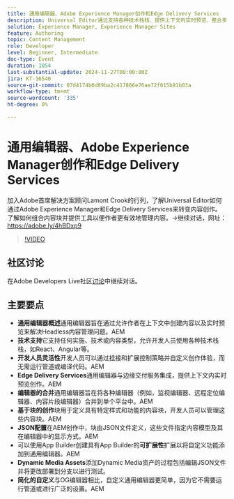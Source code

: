 ```yaml
---
title: 通用编辑器、Adobe Experience Manager创作和Edge Delivery Services
description: Universal Editor通过支持各种技术栈栈、提供上下文内实时预览、整合多个编辑器并允许通过JSON配置和App Builder扩展轻松自定义，简化了Headless内容管理。
solution: Experience Manager, Experience Manager Sites
feature: Authoring
topic: Content Management
role: Developer
level: Beginner, Intermediate
doc-type: Event
duration: 1054
last-substantial-update: 2024-11-27T00:00:00Z
jira: KT-16540
source-git-commit: 07d4174b0d89ba2c417866e76ae72f015b91b03a
workflow-type: tm+mt
source-wordcount: '335'
ht-degree: 0%

---
```



# 通用编辑器、Adobe Experience Manager创作和Edge Delivery Services

加入Adobe首席解决方案顾问Lamont Crook的行列，了解Universal Editor如何通过Adobe Experience Manager和Edge Delivery Services来转变内容创作。 了解如何组合内容块并提供工具以便作者更有效地管理内容。→继续对话，网址： https://adobe.ly/4hBDxp9

>[!VIDEO](https://video.tv.adobe.com/v/3439423/?learn=on&enablevpops)

## 社区讨论

在Adobe Developers Live社区[讨论](https://adobe.ly/4hBDxp9)中继续对话。

## 主要要点

* **通用编辑器概述**&#x200B;通用编辑器旨在通过允许作者在上下文中创建内容以及实时预览来解决Headless内容管理问题。&#x200B;AEM
* **技术支持**&#x200B;它支持任何实施、技术或内容类型，允许开发人员使用各种技术栈栈，如React、Angular等&#x200B;。
* **开发人员灵活性**&#x200B;开发人员可以通过挂接和扩展控制策略并自定义创作体验，而无需运行管道或编译代码。&#x200B;AEM
* **Edge Delivery Services**&#x200B;通用编辑器与边缘交付服务集成，提供上下文内实时预览创作。&#x200B;AEM
* **编辑器的合并**&#x200B;通用编辑器旨在将各种编辑器（例如，监视编辑器、远程定位编辑器、内容片段编辑器）合并到单个平台中。&#x200B;AEM
* **基于块的创作**&#x200B;块用于定义具有特定样式和功能的内容块，开发人员可以管理这些内容块。&#x200B;AEM
* **JSON配置**&#x200B;在AEM创作中，块由JSON文件定义，这些文件指定内容模型及其在编辑器中的显示方式。&#x200B;AEM
* 可以使用App Builder创建具有App Builder的&#x200B;**可扩展性**&#x200B;扩展以将自定义功能添加到通用编辑器。&#x200B;AEM
* **Dynamic Media Assets**&#x200B;添加Dynamic Media资产的过程包括编辑JSON文件并将更改部署到分支以进行测试。
* **简化的自定义**&#x200B;与OG编辑器相比，自定义通用编辑器更简单，因为它不需要运行管道或进行广泛的设置。&#x200B;AEM

